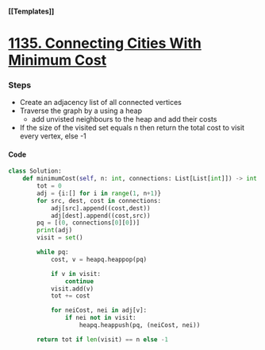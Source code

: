 #### [[Templates]]

# [1135. Connecting Cities With Minimum Cost](https://leetcode.com/problems/connecting-cities-with-minimum-cost/)
### Steps
- Create an adjacency list of all connected vertices
- Traverse the graph by a using a heap
    - add unvisted neighbours to the heap and add their costs
- If the size of the visited set equals n then return the total cost to visit every vertex, else -1

#### Code
```python
class Solution:
    def minimumCost(self, n: int, connections: List[List[int]]) -> int:
        tot = 0
        adj = {i:[] for i in range(1, n+1)}
        for src, dest, cost in connections:
            adj[src].append((cost,dest))
            adj[dest].append((cost,src))
        pq = [(0, connections[0][0])]
        print(adj)
        visit = set()

        while pq:
            cost, v = heapq.heappop(pq)

            if v in visit:
                continue
            visit.add(v)
            tot += cost

            for neiCost, nei in adj[v]:
                if nei not in visit:
                    heapq.heappush(pq, (neiCost, nei))

        return tot if len(visit) == n else -1
```

#